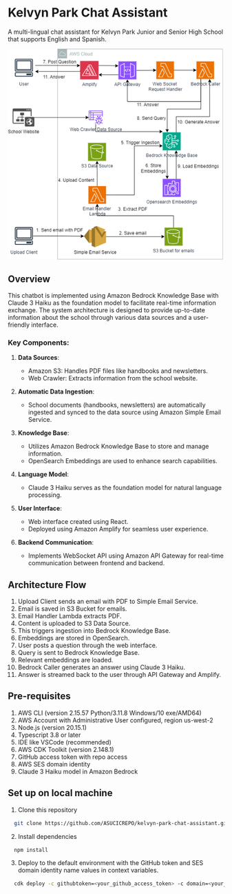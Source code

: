 # Kelvyn Park Chat Assistant

A multi-lingual chat assistant for Kelvyn Park Junior and Senior High School that supports English and Spanish.

![Architecture Diagram](docs/architecture.png)

## Overview

This chatbot is implemented using Amazon Bedrock Knowledge Base with Claude 3 Haiku as the foundation model to facilitate real-time information exchange. The system architecture is designed to provide up-to-date information about the school through various data sources and a user-friendly interface.

### Key Components:

1. **Data Sources**:
   - Amazon S3: Handles PDF files like handbooks and newsletters.
   - Web Crawler: Extracts information from the school website.

2. **Automatic Data Ingestion**:
   - School documents (handbooks, newsletters) are automatically ingested and synced to the data source using Amazon Simple Email Service.

3. **Knowledge Base**:
   - Utilizes Amazon Bedrock Knowledge Base to store and manage information.
   - OpenSearch Embeddings are used to enhance search capabilities.

4. **Language Model**:
   - Claude 3 Haiku serves as the foundation model for natural language processing.

5. **User Interface**:
   - Web interface created using React.
   - Deployed using Amazon Amplify for seamless user experience.

6. **Backend Communication**:
   - Implements WebSocket API using Amazon API Gateway for real-time communication between frontend and backend.

## Architecture Flow

1. Upload Client sends an email with PDF to Simple Email Service.
2. Email is saved in S3 Bucket for emails.
3. Email Handler Lambda extracts PDF.
4. Content is uploaded to S3 Data Source.
5. This triggers ingestion into Bedrock Knowledge Base.
6. Embeddings are stored in OpenSearch.
7. User posts a question through the web interface.
8. Query is sent to Bedrock Knowledge Base.
9. Relevant embeddings are loaded.
10. Bedrock Caller generates an answer using Claude 3 Haiku.
11. Answer is streamed back to the user through API Gateway and Amplify.

## Pre-requisites

1. AWS CLI (version 2.15.57 Python/3.11.8 Windows/10 exe/AMD64)
2. AWS Account with Administrative User configured, region us-west-2
3. Node.js (version 20.15.1)
4. Typescript 3.8 or later
5. IDE like VSCode (recommended)
6. AWS CDK Toolkit (version 2.148.1)
7. GitHub access token with repo access
8. AWS SES domain identity
9. Claude 3 Haiku model in Amazon Bedrock

## Set up on local machine

1. Clone this repository
```bash {"id":"01HTZEMSE9DJB4D5JMBQWRGP9B"}
  git clone https://github.com/ASUCICREPO/kelvyn-park-chat-assistant.git
```
2. Install dependencies
```bash {"id":"01HTZEMSE9DJB4D5JMBQWRGP9B"}
  npm install
```
3. Deploy to the default environment with the GitHub token and SES domain identity name values in context variables.
```bash {"id":"01HTZEMSE9DJB4D5JMBQWRGP9B"}
  cdk deploy -c githubtoken=<your_github_access_token> -c domain=<your_domain>
```